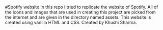 #Spotify website 
In this repo i tried to replicate the  website of Spotify.
All of the icons and images that are used in creating this project are picked from the internet
and are given in the directory named assets.
This website is created using vanilla HTML and CSS.
Created by Khushi Sharma.
